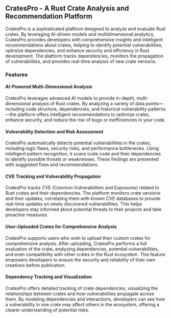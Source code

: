 
<!--

**Here are some ideas to get you started:**

🙋‍♀️ A short introduction - what is your organization all about?
🌈 Contribution guidelines - how can the community get involved?
👩‍💻 Useful resources - where can the community find your docs? Is there anything else the community should know?
🍿 Fun facts - what does your team eat for breakfast?
🧙 Remember, you can do mighty things with the power of [Markdown](https://docs.github.com/github/writing-on-github/getting-started-with-writing-and-formatting-on-github/basic-writing-and-formatting-syntax)
-->
## CratesPro - A Rust Crate Analysis and Recommendation Platform
CratesPro is a sophisticated platform designed to analyze and evaluate Rust crates. By leveraging AI-driven models and multidimensional analytics, CratesPro provides developers with comprehensive insights and intelligent recommendations about crates, helping to identify potential vulnerabilities, optimize dependencies, and enhance security and efficiency in Rust development. The platform tracks dependencies, monitors the propagation of vulnerabilities, and provides real-time analysis of new crate versions. 

<!--
Below is the overview of CratesPro.


<div style="text-align: center;">
  <img src="../images/image.png" alt="Architecture" style="width: 65%; height: auto;">
</div>

And below is the build system.
<div style="text-align: center;">
  <img src="../images/image2.png" alt="Build System" style="width: 65%; height: auto;">
</div>
--->

### Features
#### AI-Powered Multi-Dimensional Analysis
CratesPro leverages advanced AI models to provide in-depth, multi-dimensional analysis of Rust crates. By analyzing a variety of data points—including code structure, dependencies, and historical vulnerability patterns—the platform offers intelligent recommendations to optimize crates, enhance security, and reduce the risk of bugs or inefficiencies in your code.

#### Vulnerability Detection and Risk Assessment
CratesPro automatically detects potential vulnerabilities in the crates, including logic flaws, security risks, and performance bottlenecks. Using intelligent pattern recognition, it scans crate code and their dependencies to identify possible threats or weaknesses. These findings are presented with suggested fixes and recommendations.

#### CVE Tracking and Vulnerability Propagation
CratesPro tracks CVE (Common Vulnerabilities and Exposures) related to Rust crates and their dependencies. The platform monitors crate versions and their updates, correlating them with known CVE databases to provide real-time updates on newly discovered vulnerabilities. This helps developers stay informed about potential threats to their projects and take proactive measures.


#### User-Uploaded Crates for Comprehensive Analysis
CratesPro supports users who wish to upload their custom crates for comprehensive analysis. After uploading, CratesPro performs a full evaluation of the crate, analyzing dependencies, potential vulnerabilities, and even compatibility with other crates in the Rust ecosystem. This feature empowers developers to ensure the security and reliability of their own creations before publication.

#### Dependency Tracking and Visualization
CratesPro offers detailed tracking of crate dependencies, visualizing the relationships between crates and how vulnerabilities propagate across them. By modeling dependencies and interactions, developers can see how a vulnerability in one crate may affect others in the ecosystem, offering a clearer understanding of potential risks.
